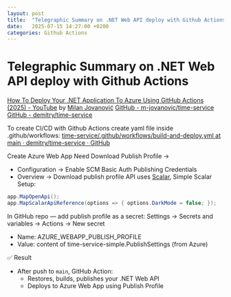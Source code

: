 ```yaml
---
layout: post
title:  "Telegraphic Summary on .NET Web API deploy with Github Actions"
date:   2025-07-15 14:27:00 +0200
categories: Github Actions
---
```


# Telegraphic Summary on .NET Web API deploy with Github Actions
[How To Deploy Your .NET Application To Azure Using GitHub Actions (2025) - YouTube](https://www.youtube.com/watch?v=6qPzeB0dN9o&ab_channel=MilanJovanovi%C4%87) by  [Milan Jovanović](https://www.youtube.com/@MilanJovanovicTech)
[GitHub - m-jovanovic/time-service](https://github.com/m-jovanovic/time-service/tree/main)
[GitHub - demitry/time-service](https://github.com/demitry/time-service)

To create CI/CD with Github Actions create yaml file inside .github/workflows: 
[time-service/.github/workflows/build-and-deploy.yml at main · demitry/time-service · GitHub](https://github.com/demitry/time-service/blob/main/.github/workflows/build-and-deploy.yml)

Create Azure Web App 
Need Download Publish Profile →
- Configuration → Enable SCM Basic Auth Publishing Credentials
- Overview → Download publish profile
API uses [Scalar](https://scalar.com/), Simple Scalar Setup:

```cs
app.MapOpenApi();
app.MapScalarApiReference(options => { options.DarkMode = false; });
```

In GitHub repo — add publish profile as a secret:
Settings → Secrets and variables → Actions → New secret  
- Name: AZURE_WEBAPP_PUBLISH_PROFILE  
- Value: content of time-service-simple.PublishSettings (from Azure)

✅ Result
- After push to `main`, GitHub Action:
  - Restores, builds, publishes your .NET Web API
  - Deploys to Azure Web App using Publish Profile